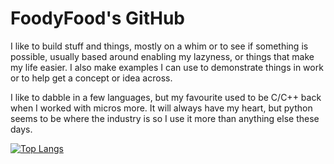 # FoodyFood's GitHub

I like to build stuff and things, mostly on a whim or to see if something is possible, usually based around enabling my lazyness, or things that make my life easier. I also make examples I can use to demonstrate things in work or to help get a concept or idea across.

I like to dabble in a few languages, but my favourite used to be C/C++ back when I worked with micros more. It will always have my heart, but python seems to be where the industry is so I use it more than anything else these days. 

[![Top Langs](https://github-readme-stats.vercel.app/api/top-langs/?username=foodyfood&layout=compact&langs_count=10&theme=radical)](https://github.com/foodyfood/github-readme-stats)
